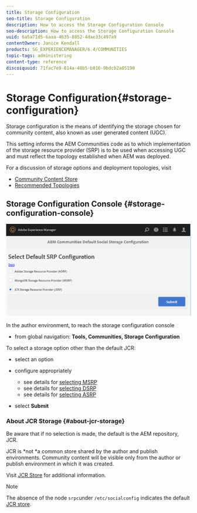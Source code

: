 ```yaml
---
title: Storage Configuration
seo-title: Storage Configuration
description: How to access the Storage Configuration Console
seo-description: How to access the Storage Configuration Console
uuid: 6a5a71d5-6aaa-4635-8852-4dae33c497a9
contentOwner: Janice Kendall
products: SG_EXPERIENCEMANAGER/6.4/COMMUNITIES
topic-tags: administering
content-type: reference
discoiquuid: 71fac7e9-814a-48b5-b816-9bdcb2a05190
---
```


# Storage Configuration{#storage-configuration}

Storage configuration is the means of identifying the storage chosen for community content, also known as user generated content (UGC).

This setting informs the AEM Communities code as to which implementation of the storage resource provider (SRP) is to be used when accessing UGC and must reflect the topology established when AEM was deployed.

For a discussion of storage options and deployment topologies, visit

* [Community Content Store](/help/communities/working-with-srp.md)
* [Recommended Topologies](/help/communities/topologies.md)

## Storage Configuration Console {#storage-configuration-console}

![chlimage_1-188](assets/chlimage_1-188.png)

In the author environment, to reach the storage configuration console

* from global navigation: **Tools, Communities, Storage Configuration**

To select a storage option other than the default JCR:

* select an option
* configure appropriately

    * see details for [selecting MSRP](/help/communities/msrp.md#select-msrp)
    * see details for [selecting DSRP](/help/communities/dsrp.md#select-dsrp)
    * see details for [selecting ASRP](/help/communities/asrp.md#select-asrp)

* select **Submit**

### About JCR Storage {#about-jcr-storage}

Be aware that if no selection is made, the default is the AEM repository, JCR.

JCR is *not *a common store shared by the author and publish environments. Community content will be visible only from the author or publish environment in which it was created.

Visit [JCR Store](/help/communities/jsrp.md) for additional information.

>[!NOTE]
>
>The absence of the node `srpc`under `/etc/socialconfig` indicates the default [JCR store](/help/communities/jsrp.md).


